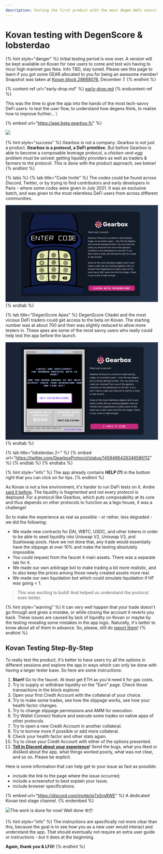 ```yaml
---
description: Testing the first product with the most degen DeFi users!
---
```


# Kovan testing with DegenScore & lobsterdao

{% hint style="danger" %}
Initial testing period is now over. A version will be kept available on Kovan for new users to come and test w/o having to incur high mainnet gas fees. Info TBD, stay tuned. Please see this page to learn if you got some GEAR allocated to you for being an awesome member! Snapshot was taken at [Kovan block 28668076](https://kovan.etherscan.io/block/28668076), December 7.
{% endhint %}

{% content-ref url="early-drop.md" %}
[early-drop.md](early-drop.md)
{% endcontent-ref %}

This was the time to give the app into the hands of the most tech-savvy DeFi users: to test the user flow, to understand how degens think, to realize how to improve further... \


{% embed url="https://app.beta.gearbox.fi/" %}

![](../../.gitbook/assets/IMG\_5997.PNG)

{% hint style="success" %}
Gearbox is not a company. Gearbox is not just a product. **Gearbox is a protocol, a DeFi primitive.** But before Gearbox is able to become a composable leverage protocol, a _chicken-and-egg_ problem must be solved: getting liquidity providers as well as traders & farmers to the protocol. This is done with the product approach, see below!
{% endhint %}

{% tabs %}
{% tab title="Code Invite" %}
The codes could be found across Discord, Twitter, or by trying to find contributors and early developers in Paris - where some codes were given in July 2021. It was an exclusive batch, and was given to the most relentless DeFi users from across different communities.

![](<../../.gitbook/assets/Screenshot 2021-08-11 at 00.35.47.png>)
{% endtab %}

{% tab title="DegenScore Apes" %}
DegenScore Citadel and the most vicious DeFi traders could get access to the beta on Kovan. The starting number was at about 700 and then was slightly reduced to allow more testers in. These apes are some of the most savvy users who really could help test the app before the launch.

![](<../../.gitbook/assets/Screenshot 2021-08-11 at 00.36.00.png>)
{% endtab %}

{% tab title="lobsterdao 2+" %}
{% embed url="https://twitter.com/GearboxProtocol/status/1459496426346586112" %}
{% endtab %}
{% endtabs %}

{% hint style="info" %}
The app already contains **HELP (?)** in the bottom right that you can click on for tips.
{% endhint %}

As Kovan is not a live environment, it's harder to run DeFi tests on it. Andre [said it before](https://www.reddit.com/r/yearn\_finance/comments/j2fz77/why\_developer\_andre\_cronje\_tests\_in\_prod/). The liquidity is fragmented and not every protocol is deployed. For a protocol like Gearbox, which puts composability at its core and thus depends on other protocols to function as a lego house, it was a challenge!

So to make the experience as real as possible - or rather, less degraded - we did the following:

* We made new contracts for DAI, WBTC, USDC, and other tokens in order to be able to seed liquidity into Uniswap V2, Uniswap V3, and Sushiswap pools. Have we not done that, any trade would essentially have the slippage at over 10% and make the testing absolutely impossible.
* You could request from the faucet 4 main assets. There was a separate tab for it.
* We made our own arbitrage bot to make trading a bit more realistic, and to also keep the prices among those newly created assets more real. &#x20;
* We made our own liquidation bot which could simulate liquidation if HF was going < 1.

> This was exciting to build! And helped us understand the protocol even better.

{% hint style="warning" %}
It can very well happen that your trade doesn't go through and gives a mistake, or while closing the account it reverts you back. These issues are caused by lack of liquidity on Kovan or maybe by the testing revealing some mistakes in the app logic. Naturally, it's better to know about all of them in advance. So, please, still do [report them](https://discord.gg/pj7xSrp8WE)!
{% endhint %}

## Kovan Testing Step-By-Step

To really test the product, it's better to have users try all the options in different sessions and explore the app in ways which can only be done with having a larger tester base. So here are some instructions:

1. **Start!** Go to the faucet. At least get ETH as you'd need it for gas costs.
2. Try to supply or withdraw liquidity on the "Earn" page. Check those transactions in the block explorer.
3. Open your first Credit Account with the collateral of your choice.&#x20;
4. Try to make some trades, see how the slippage works, see how your health factor changes.
5. Try to change slippage permissions and AMM for execution.
6. Try Wallet Connect feature and execute some trades on native apps of other protocols.
7. Try to open a new Credit Account in another collateral.
8. Try to borrow more if possible or add more collateral.
9. Check your health factor and other stats again.
10. Try to close your Credit Account with either of the options presented.
11. [**Tell in Discord about your experience**](https://discord.gg/pj7xSrp8WE)! Send the bugs, what you liked or disliked about the app, what things worked poorly, what was not clear, and so on. Please be explicit.&#x20;

Here is some information that can help get to your issue as fast as possible:

* include the link to the page where the issue occurred;
* include a screenshot to best explain your issue;
* include browser specifications.

{% embed url="https://discord.com/invite/pj7xSrp8WE" %}
A dedicated Kovan test stage channel.
{% endembed %}

![The work is done for now! Well done ⚙️📦](https://media.giphy.com/media/VbAFrrDVGAvZu/giphy.gif)

{% hint style="info" %}
The instructions are specifically not more clear than this, because the goal is to see how you as a new user would interact and understand the app. That should eventually not require an extra user guide or instructions - but it does at the beginning.&#x20;

**Again, thank you & LFG!**
{% endhint %}
